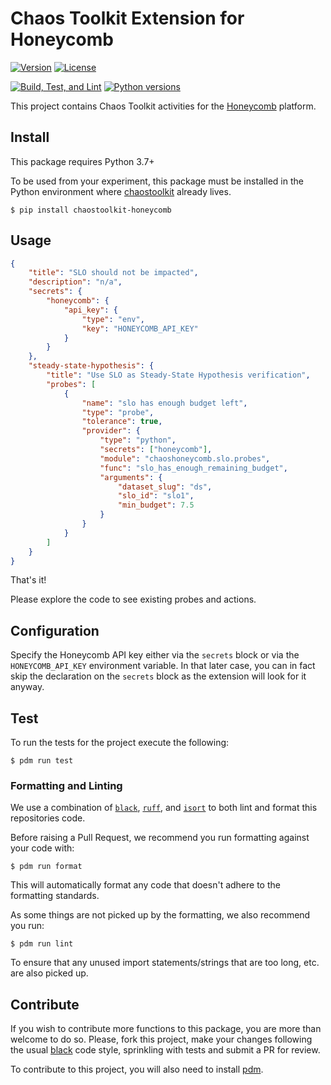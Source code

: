 # Chaos Toolkit Extension for Honeycomb

[![Version](https://img.shields.io/pypi/v/chaostoolkit-honeycomb.svg)](https://img.shields.io/pypi/v/chaostoolkit-lib.svg)
[![License](https://img.shields.io/pypi/l/chaostoolkit-honeycomb.svg)](https://img.shields.io/pypi/l/chaostoolkit-lib.svg)

[![Build, Test, and Lint](https://github.com/chaostoolkit/chaostoolkit-extension-template/actions/workflows/build.yaml/badge.svg)](https://github.com/chaostoolkit/chaostoolkit-extension-template/actions/workflows/build.yaml)
[![Python versions](https://img.shields.io/pypi/pyversions/chaostoolkit-honeycomb.svg)](https://www.python.org/)

This project contains Chaos Toolkit activities for the
[Honeycomb](https://www.honeycomb.io/) platform.

## Install

This package requires Python 3.7+

To be used from your experiment, this package must be installed in the Python
environment where [chaostoolkit][] already lives.

[chaostoolkit]: https://github.com/chaostoolkit/chaostoolkit

```
$ pip install chaostoolkit-honeycomb
```

## Usage

```json
{
    "title": "SLO should not be impacted",
    "description": "n/a",
    "secrets": {
        "honeycomb": {
            "api_key": {
                "type": "env",
                "key": "HONEYCOMB_API_KEY"
            }
        }
    },
    "steady-state-hypothesis": {
        "title": "Use SLO as Steady-State Hypothesis verification",
        "probes": [
            {
                "name": "slo has enough budget left",
                "type": "probe",
                "tolerance": true,
                "provider": {
                    "type": "python",
                    "secrets": ["honeycomb"],
                    "module": "chaoshoneycomb.slo.probes",
                    "func": "slo_has_enough_remaining_budget",
                    "arguments": {
                        "dataset_slug": "ds",
                        "slo_id": "slo1",
                        "min_budget": 7.5
                    }
                }
            }
        ]
    }
}
```

That's it!

Please explore the code to see existing probes and actions.

## Configuration

Specify the Honeycomb API key either via the `secrets` block or via
the `HONEYCOMB_API_KEY` environment variable. In that later case, you
can in fact skip the declaration on the `secrets` block as the
extension will look for it anyway.

## Test

To run the tests for the project execute the following:

```
$ pdm run test
```

### Formatting and Linting

We use a combination of [`black`][black], [`ruff`][ruff], and [`isort`][isort]
to both lint and format this repositories code.

[black]: https://github.com/psf/black
[ruff]: https://github.com/astral-sh/ruff
[isort]: https://github.com/PyCQA/isort

Before raising a Pull Request, we recommend you run formatting against your
code with:

```console
$ pdm run format
```

This will automatically format any code that doesn't adhere to the formatting
standards.

As some things are not picked up by the formatting, we also recommend you run:

```console
$ pdm run lint
```

To ensure that any unused import statements/strings that are too long, etc.
are also picked up.

## Contribute

If you wish to contribute more functions to this package, you are more than
welcome to do so. Please, fork this project, make your changes following the
usual [black][blackstyle] code style, sprinkling with tests and submit a PR for
review.

[blackstyle]: https://black.readthedocs.io/en/stable/the_black_code_style/current_style.html

To contribute to this project, you will also need to install [pdm][].

[pdm]: https://pdm.fming.dev/latest/
